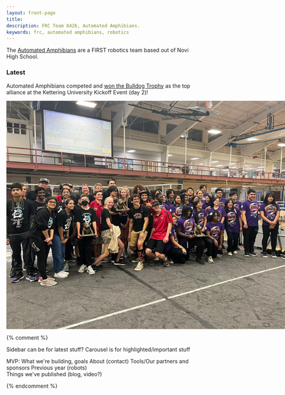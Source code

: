 ```yaml
---
layout: front-page
title: 
description: FRC Team 8426, Automated Amphibians.
keywords: frc, automated amphibians, robotics
---
```


<style>
    li.nav-item {
        margin-left: 2.5em;
    }

    .content {
        margin-top: 2em;
        font-size: 110%;
    }

    .carousel-control-next,
    .carousel-control-prev {
        width: initial;
        background: #888;

    }

    .carousel-item {
        padding: 2em;
    }
</style>

The [Automated Amphibians](about) are a FIRST robotics team based out of Novi High School. 

### Latest
Automated Amphibians competed and [won the Bulldog Trophy](/seasons/2023/kettering-kickoff) as the top alliance at the Kettering University Kickoff Event (day 2)!
<!-- After a hard 2023 robot competition season, the Amphibians were able to travel to the Michigan State Championships, and then to the World Championships in Houston. Read all about the [2023 Amphibians season in our recap](/seasons/2023/season). -->

<div id="slideshow1" style="position: relative; width: 800px; height: 600px;">
<!-- the image with opacity 1 shows first -->
  <img src="/seasons/2023/kettering-win-alliance.jpeg" style="position: absolute; width: 100%; height: 100%; opacity: 1; transition: opacity 1s ease-in-out;" id="image1"/>  
  <img src="assets/team-latest.jpg" style="position: absolute; width: 100%; height: 100%; opacity: 0; transition: opacity 1s ease-in-out;" id="image2"/>
  <img src="assets/Robotplacingcone.jpg" style="position: absolute; width: 100%; height: 100%; opacity: 0; transition: opacity 1s ease-in-out;" id="image3"/> 
</div>

<script>
  makeSlideshow("#slideshow1 img");
</script>



{% comment %} 

Sidebar can be for latest stuff?
Carousel is for highlighted/important stuff

MVP:
    What we're building, goals
    About (contact)
    Tools/Our partners and sponsors
    Previous year (robots)       
    Things we've published (blog, video?) 

{% endcomment %} 
